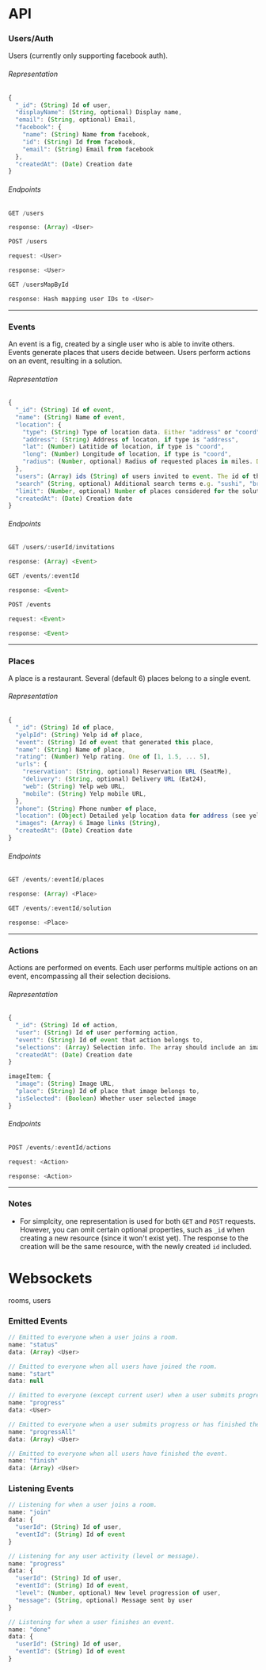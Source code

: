 # API

### Users/Auth

Users (currently only supporting facebook auth).

###### Representation
```js
{
  "_id": (String) Id of user,
  "displayName": (String, optional) Display name,
  "email": (String, optional) Email,
  "facebook": {
    "name": (String) Name from facebook,
    "id": (String) Id from facebook,
    "email": (String) Email from facebook
  },
  "createdAt": (Date) Creation date
}
```

###### Endpoints
```js
GET /users

response: (Array) <User>
```

```js
POST /users

request: <User>

response: <User>
```

```js
GET /usersMapById

response: Hash mapping user IDs to <User>
```
___

### Events

An event is a fig, created by a single user who is able to invite others. Events generate places that users decide between. Users perform actions on an event, resulting in a solution.

###### Representation
```js
{
  "_id": (String) Id of event,
  "name": (String) Name of event,
  "location": {
    "type": (String) Type of location data. Either "address" or "coord",
    "address": (String) Address of locaton, if type is "address",
    "lat": (Number) Latitide of location, if type is "coord",
    "long": (Number) Longitude of location, if type is "coord",
    "radius": (Number, optional) Radius of requested places in miles. Defaults to 1
  },
  "users": (Array) ids (String) of users invited to event. The id of the event creator should come first in the array,
  "search" (String, optional) Additional search terms e.g. "sushi", "brunch",
  "limit": (Number, optional) Number of places considered for the solution to this event. Defaults to 6,
  "createdAt": (Date) Creation date
}
```

###### Endpoints
```js
GET /users/:userId/invitations

response: (Array) <Event>
```

```js
GET /events/:eventId

response: <Event>
```

```js
POST /events

request: <Event>

response: <Event>
```
___

### Places

A place is a restaurant. Several (default 6) places belong to a single event.

###### Representation
```js
{
  "_id": (String) Id of place,
  "yelpId": (String) Yelp id of place,
  "event": (String) Id of event that generated this place,
  "name": (String) Name of place,
  "rating": (Number) Yelp rating. One of [1, 1.5, ... 5],
  "urls": {
    "reservation": (String, optional) Reservation URL (SeatMe),
    "delivery": (String, optional) Delivery URL (Eat24),
    "web": (String) Yelp web URL,
    "mobile": (String) Yelp mobile URL,
  },
  "phone": (String) Phone number of place,
  "location": (Object) Detailed yelp location data for address (see yelp documentation),
  "images": (Array) 6 Image links (String),
  "createdAt": (Date) Creation date
}
```

###### Endpoints
```js
GET /events/:eventId/places

response: (Array) <Place>
```

```js
GET /events/:eventId/solution

response: <Place>
```
___

### Actions

Actions are performed on events. Each user performs multiple actions on an event, encompassing all their selection decisions.

###### Representation

```js
{
  "_id": (String) Id of action,
  "user": (String) Id of user performing action,
  "event": (String) Id of event that action belongs to,        
  "selections": (Array) Selection info. The array should include an image item (see below) for every image shown to the user,
  "createdAt": (Date) Creation date
}

imageItem: {
  "image": (String) Image URL,
  "place": (String) Id of place that image belongs to,
  "isSelected": (Boolean) Whether user selected image
}
```

###### Endpoints

```js
POST /events/:eventId/actions

request: <Action>

response: <Action>
```
___

### Notes
* For simplcity, one representation is used for both `GET` and `POST` requests. However, you can omit certain optional properties, such as `_id` when creating a new resource (since it won't exist yet). The response to the creation will be the same resource, with the newly created `id` included.

# Websockets

rooms, users

### Emitted Events

```js
// Emitted to everyone when a user joins a room.
name: "status"
data: (Array) <User>
```

```js
// Emitted to everyone when all users have joined the room.
name: "start"
data: null
```

```js
// Emitted to everyone (except current user) when a user submits progress.
name: "progress"
data: <User>
```

```js
// Emitted to everyone when a user submits progress or has finished the event.
name: "progressAll"
data: (Array) <User>
```

```js
// Emitted to everyone when all users have finished the event.
name: "finish"
data: (Array) <User>
```

### Listening Events
```js
// Listening for when a user joins a room.
name: "join"
data: {
  "userId": (String) Id of user,
  "eventId": (String) Id of event
}
```

```js
// Listening for any user activity (level or message).
name: "progress"
data: {
  "userId": (String) Id of user,
  "eventId": (String) Id of event,
  "level": (Number, optional) New level progression of user,
  "message": (String, optional) Message sent by user
}
```

```js
// Listening for when a user finishes an event.
name: "done"
data: {
  "userId": (String) Id of user,
  "eventId": (String) Id of event
}
```
